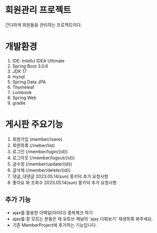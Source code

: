 # 회원관리 프로젝트
간다하게 회원들을 관리하는 프로젝트이다.

# 개발환경
1. IDE: IntelliJ IDEA Ultimate 
2. Spring Boot 3.0.6
3. JDK 17
4. mysql
5. Spring Data JPA
6. Thymeleaf
7. Lombook
8. Spring Web
9. gradle

# 게시판 주요기능
1. 회원가입 (member//save)
2. 회원목록 (/meber/list)
3. 로그인   (/member/login/{id})
3. 로그아웃  (/member/logout/{id})
4. 글수정 (/member/update/{id})
5. 글삭제 (/member/delete/{id})
6. 댓글_대댓글     2023.05.14(sun) 몽키덕 추가 요청사항
7. 좋아요 와 조회수 2023.05.14(sun) 몽키덕 추가 요청사항

## 추가 기능
- ajax를 활용한 이메일(아이디) 중복체크 하기
- ajax를 잘 모르는 분들은 제 유튜브 채널의 'ajax 다뤄보기' 재생목록 봐주세요.
- 기존 MemberProject에 추가하는 기능입니다.
